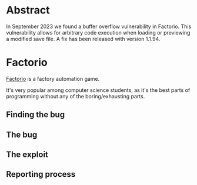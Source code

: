 # Abstract

In September 2023 we found a buffer overflow vulnerability in Factorio.
This vulnerability allows for arbitrary code execution when loading or previewing a modified save file.
A fix has been released with version 1.1.94.

# Factorio

[Factorio](https://factorio.com/) is a factory automation game.

It's very popular among computer science students,
as it's the best parts of programming without any of the boring/exhausting parts.

## Finding the bug

## The bug

## The exploit


## Reporting process
